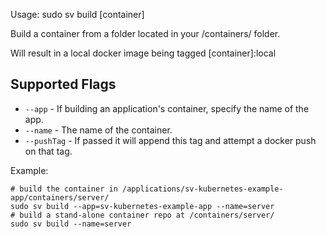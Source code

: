 Usage: sudo sv build [container]

Build a container from a folder located in your /containers/ folder.

Will result in a local docker image being tagged [container]:local

## Supported Flags

* `--app` - If building an application's container, specify the name of the app.
* `--name` - The name of the container.
* `--pushTag` - If passed it will append this tag and attempt a docker push on that tag.

Example:
```
# build the container in /applications/sv-kubernetes-example-app/containers/server/
sudo sv build --app=sv-kubernetes-example-app --name=server
# build a stand-alone container repo at /containers/server/
sudo sv build --name=server
```